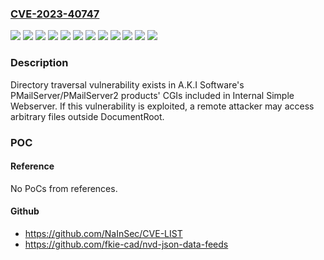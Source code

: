 ### [CVE-2023-40747](https://cve.mitre.org/cgi-bin/cvename.cgi?name=CVE-2023-40747)
![](https://img.shields.io/static/v1?label=Product&message=pmman.exe%20(Enterprise%20edition)&color=blue)
![](https://img.shields.io/static/v1?label=Product&message=pmman.exe%20(Pro%20%2B%20IMAP4%20edition)&color=blue)
![](https://img.shields.io/static/v1?label=Product&message=pmman.exe%20(Pro%20edition)&color=blue)
![](https://img.shields.io/static/v1?label=Product&message=pmman.exe%20(Standard%20%2B%20IMAP4%20edition)&color=blue)
![](https://img.shields.io/static/v1?label=Product&message=pmman.exe%20(Standard%20edition)&color=blue)
![](https://img.shields.io/static/v1?label=Version&message=0%20&color=brightgreen)
![](https://img.shields.io/static/v1?label=Version&message=2.5.1.12154%20and%20earlier%20&color=brightgreen)
![](https://img.shields.io/static/v1?label=Version&message=2.5.1.12155%20and%20earlier%20&color=brightgreen)
![](https://img.shields.io/static/v1?label=Version&message=2.5.1.12156%20and%20earlier%20&color=brightgreen)
![](https://img.shields.io/static/v1?label=Version&message=2.5.1.12157%20and%20earlier%20&color=brightgreen)
![](https://img.shields.io/static/v1?label=Version&message=2.5.1.12158%20and%20earlier%20&color=brightgreen)
![](https://img.shields.io/static/v1?label=Vulnerability&message=Directory%20traversal&color=brightgreen)

### Description

Directory traversal vulnerability exists in A.K.I Software's PMailServer/PMailServer2 products' CGIs included in Internal Simple Webserver. If this vulnerability is exploited, a  remote attacker may access arbitrary files outside DocumentRoot.

### POC

#### Reference
No PoCs from references.

#### Github
- https://github.com/NaInSec/CVE-LIST
- https://github.com/fkie-cad/nvd-json-data-feeds

